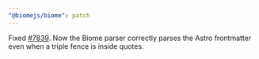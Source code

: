 ```yaml
---
"@biomejs/biome": patch
---
```


Fixed [#7839](https://github.com/biomejs/biome/issues/7839). Now the Biome parser correctly parses the Astro frontmatter even when a triple fence is inside quotes.

